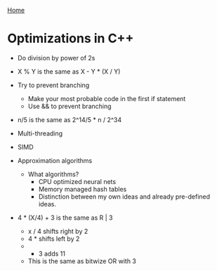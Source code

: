 [Home](../README.md)

# Optimizations in C++

- Do division by power of 2s
- X % Y is the same as X - Y * (X / Y)
- Try to prevent branching
	- Make your most probable code in the first if statement
	- Use && to prevent branching
- n/5 is the same as 2^14/5 * n / 2^34
- Multi-threading
- SIMD
- Approximation algorithms

	- What algorithms?
		- CPU optimized neural nets
		- Memory managed hash tables
		- Distinction between my own ideas and already pre-defined ideas.

- 4 * (X/4) + 3 is the same as R | 3
	- x / 4 shifts right by 2
	- 4 * shifts left by 2
	- + 3 adds 11
	- This is the same as bitwize OR with 3